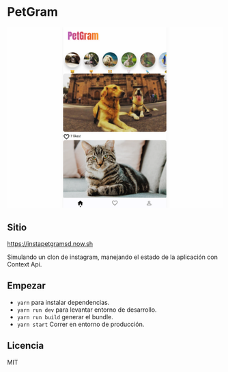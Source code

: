 # PetGram

![Captura de la App](./.readme-static/screen.png)


## Sitio

https://instapetgramsd.now.sh

Simulando un clon de instagram, manejando el estado de la aplicación con Context Api.

## Empezar 

* `yarn` para instalar dependencias.
* `yarn run dev` para levantar entorno de desarrollo.
* `yarn run build` generar el bundle.
* `yarn start` Correr en entorno de producción.

## Licencia

MIT

